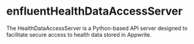 # enfluentHealthDataAccessServer
The HealthDataAccessServer is a Python-based API server designed to facilitate secure access to health data stored in Appwrite.
